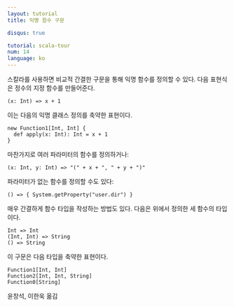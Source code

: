 ```yaml
---
layout: tutorial
title: 익명 함수 구문

disqus: true

tutorial: scala-tour
num: 14
language: ko
---
```


스칼라를 사용하면 비교적 간결한 구문을 통해 익명 함수를 정의할 수 있다. 다음 표현식은 정수의 지정 함수를 만들어준다.

    (x: Int) => x + 1

이는 다음의 익명 클래스 정의를 축약한 표현이다.

    new Function1[Int, Int] {
      def apply(x: Int): Int = x + 1
    }

마찬가지로 여러 파라미터의 함수를 정의하거나:

    (x: Int, y: Int) => "(" + x + ", " + y + ")"

파라미터가 없는 함수를 정의할 수도 있다:

    () => { System.getProperty("user.dir") }

매우 간결하게 함수 타입을 작성하는 방법도 있다. 다음은 위에서 정의한 세 함수의 타입이다.

    Int => Int
    (Int, Int) => String
    () => String

이 구문은 다음 타입을 축약한 표현이다.

    Function1[Int, Int]
    Function2[Int, Int, String]
    Function0[String]

윤창석, 이한욱 옮김